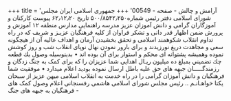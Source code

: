 +++
title = 'آرامش و چالش - صفحه - 00549'
+++
جمهوری اسلامی ایران مجلس شورای اسلامی دفتر رئیس شماره۵۰۰/۸۵۴۲٫۲۵۰ تاریخ ۶۲٫۱۲٫۲۰ پیوست کارکنان و آموزگاران گرامی و دانش آموزان عزیز مدرسه راهنمایی مدارس منطقه ۱۲ آموزش و پرورش ضمن اظهار قدر دانی و تشکر فراوان از کلیه فرهنگیان عزیـز و شریف که در راه تداوم انقلاب شکوهمند اسلامی و تحقق بخشیدن آرمان و اهداف عالیه آن از هیچگونه سعی و مجاهدت دریغ نورزیدند و برای بارور نمودن نهال نوپای انقلاب شب و روز کوشش نموده وهمیشه پشتوانه ای محکم و استوار برای آن بوده اند • بدینوسیله وصول يك قطعه چك تضميني بمبلغ ده میلیون ريـال اهدایی شما عزیزان را که برای کمک به جنگ زدگان و رزمندگـــــان جبهه های حق علیه باطل ارسال نموده بودید اعلام میدارد • موفقیت شما فرهنگیان و دانش آموزان گرامی را در راه خدمت به انقلاب اسلامی میهن عزیز از سبحان یکتا خواهـانـم .. رئیس مجلس شورای اسلامی هاشمی رفسنجانی اعلام وصول کمک های فرهنگیان به جبهه های جنگ -